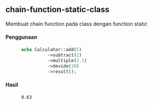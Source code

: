 ## chain-function-static-class
Membuat chain function pada class dengan function static

#### Penggunaan
```php
      echo Calculator::add(5)
                ->subtract(2)
                ->multiple(2.1)
                ->devide(10)
                ->result();
```

#### Hasil
```
      0.63
```
